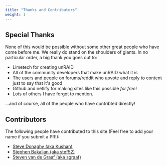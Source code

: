```yaml
---
title: "Thanks and Contributors"
weight: 1
---
```


## Special Thanks

None of this would be possible without some other great people who have come before me. We really do stand on the shoulders of giants. In no particular order, a big thank you goes out to:

* Limetech for creating unRAID
* All of the community developers that make unRAID what it is
* The users and people on forums/reddit who upvote and reply to content just to say that it's good
* Github and netlify for making sites like this possible _for free_!
* Lots of others I have forgot to mention.

...and of course, all of the people who have contribted directly!

## Contributors

The following people have contributed to this site (Feel free to add your name if you submit a PR!):

* [Steve Donaghy (aka Kushan)](https://github.com/neoKushan)
* [Stephen Bakalian (aka stef52)](https://github.com/stef52)
* [Steven van de Graaf (aka sgraaf)](https://github.com/sgraaf)
